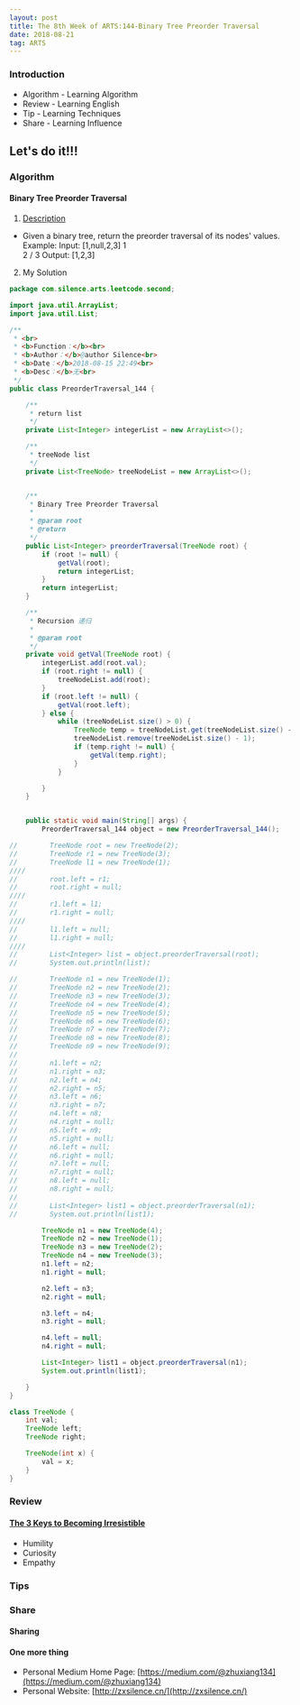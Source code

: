 ```yaml
---
layout: post
title: The 8th Week of ARTS:144-Binary Tree Preorder Traversal
date: 2018-08-21
tag: ARTS
---
```


### Introduction
- Algorithm  - Learning Algorithm
- Review  - Learning English
- Tip - Learning Techniques
- Share - Learning Influence

## Let's do it!!!
### Algorithm
#### Binary Tree Preorder Traversal
1. [Description](https://leetcode.com/problems/binary-tree-preorder-traversal/description/)
- Given a binary tree, return the preorder traversal of its nodes' values.
Example:
Input: [1,null,2,3]
   1
    \
     2
    /
   3
Output: [1,2,3]
2. My Solution

```java
package com.silence.arts.leetcode.second;

import java.util.ArrayList;
import java.util.List;

/**
 * <br>
 * <b>Function：</b><br>
 * <b>Author：</b>@author Silence<br>
 * <b>Date：</b>2018-08-15 22:49<br>
 * <b>Desc：</b>无<br>
 */
public class PreorderTraversal_144 {

    /**
     * return list
     */
    private List<Integer> integerList = new ArrayList<>();

    /**
     * treeNode list
     */
    private List<TreeNode> treeNodeList = new ArrayList<>();


    /**
     * Binary Tree Preorder Traversal
     *
     * @param root
     * @return
     */
    public List<Integer> preorderTraversal(TreeNode root) {
        if (root != null) {
            getVal(root);
            return integerList;
        }
        return integerList;
    }

    /**
     * Recursion 递归
     *
     * @param root
     */
    private void getVal(TreeNode root) {
        integerList.add(root.val);
        if (root.right != null) {
            treeNodeList.add(root);
        }
        if (root.left != null) {
            getVal(root.left);
        } else {
            while (treeNodeList.size() > 0) {
                TreeNode temp = treeNodeList.get(treeNodeList.size() - 1);
                treeNodeList.remove(treeNodeList.size() - 1);
                if (temp.right != null) {
                    getVal(temp.right);
                }
            }

        }
    }


    public static void main(String[] args) {
        PreorderTraversal_144 object = new PreorderTraversal_144();

//        TreeNode root = new TreeNode(2);
//        TreeNode r1 = new TreeNode(3);
//        TreeNode l1 = new TreeNode(1);
////
//        root.left = r1;
//        root.right = null;
////
//        r1.left = l1;
//        r1.right = null;
////
//        l1.left = null;
//        l1.right = null;
////
//        List<Integer> list = object.preorderTraversal(root);
//        System.out.println(list);

//        TreeNode n1 = new TreeNode(1);
//        TreeNode n2 = new TreeNode(2);
//        TreeNode n3 = new TreeNode(3);
//        TreeNode n4 = new TreeNode(4);
//        TreeNode n5 = new TreeNode(5);
//        TreeNode n6 = new TreeNode(6);
//        TreeNode n7 = new TreeNode(7);
//        TreeNode n8 = new TreeNode(8);
//        TreeNode n9 = new TreeNode(9);
//
//        n1.left = n2;
//        n1.right = n3;
//        n2.left = n4;
//        n2.right = n5;
//        n3.left = n6;
//        n3.right = n7;
//        n4.left = n8;
//        n4.right = null;
//        n5.left = n9;
//        n5.right = null;
//        n6.left = null;
//        n6.right = null;
//        n7.left = null;
//        n7.right = null;
//        n8.left = null;
//        n8.right = null;
//
//        List<Integer> list1 = object.preorderTraversal(n1);
//        System.out.println(list1);

        TreeNode n1 = new TreeNode(4);
        TreeNode n2 = new TreeNode(1);
        TreeNode n3 = new TreeNode(2);
        TreeNode n4 = new TreeNode(3);
        n1.left = n2;
        n1.right = null;

        n2.left = n3;
        n2.right = null;

        n3.left = n4;
        n3.right = null;

        n4.left = null;
        n4.right = null;

        List<Integer> list1 = object.preorderTraversal(n1);
        System.out.println(list1);

    }
}

class TreeNode {
    int val;
    TreeNode left;
    TreeNode right;

    TreeNode(int x) {
        val = x;
    }
}
```

### Review
#### [The 3 Keys to Becoming Irresistible](https://medium.com/personal-growth/the-3-keys-to-becoming-irresistible-d2f689ea4bf1)
- Humility
- Curiosity
- Empathy

### Tips


### Share
#### Sharing


#### One more thing
- Personal Medium Home Page: [https://medium.com/@zhuxiang134](https://medium.com/@zhuxiang134)
- Personal Website: [http://zxsilence.cn/](http://zxsilence.cn/)